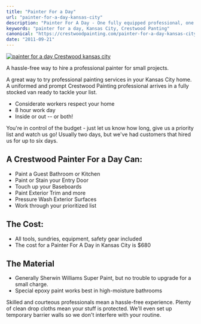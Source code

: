 ```yaml
---
title: "Painter For a Day"
url: "painter-for-a-day-kansas-city"
description: "Painter For A Day - One fully equipped professional, one busy day. Hire a painter without a major committment."
keywords: "painter for a day, Kansas City, Crestwood Panting"
canonical: "https://crestwoodpainting.com/painter-for-a-day-kansas-city/"
date: "2011-09-21"
---
```


[![painter for a day Crestwood kansas city](/images/Painter-for-a-Day-Crestwood_opt-1024x1024.jpg)](/images/Painter-for-a-Day-Crestwood_opt.jpg)

A hassle-free way to hire a professional painter for small projects.

A great way to try professional painting services in your Kansas City home. A uniformed and prompt Crestwood Painting professional arrives in a fully stocked van ready to tackle your list.

- Considerate workers respect your home
- 8 hour work day
- Inside or out -- or both!

You're in control of the budget - just let us know how long, give us a priority list and watch us go! Usually two days, but we've had customers that hired us for up to six days.

## A Crestwood Painter For a Day Can:

- Paint a Guest Bathroom or Kitchen
- Paint or Stain your Entry Door
- Touch up your Baseboards
- Paint Exterior Trim and more
- Pressure Wash Exterior Surfaces
- Work through your prioritized list

## The Cost:

- All tools, sundries, equipment, safety gear included
- The cost for a Painter For A Day in Kansas City is $680

## The Material

- Generally Sherwin Williams Super Paint, but no trouble to upgrade for a small charge.
- Special epoxy paint works best in high-moisture bathrooms

Skilled and courteous professionals mean a hassle-free experience. Plenty of clean drop cloths mean your stuff is protected. We'll even set up temporary barrier walls so we don't interfere with your routine.
